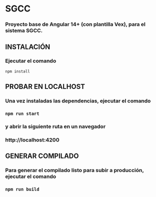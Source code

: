 # SGCC
### Proyecto base de Angular 14+ (con plantilla Vex), para el sistema SGCC.
## INSTALACIÓN
### Ejecutar el comando
`npm install`
## PROBAR EN LOCALHOST
### Una vez instaladas las dependencias, ejecutar el comando
### `npm run start`
### y abrir la siguiente ruta en un navegador
### http://localhost:4200
## GENERAR COMPILADO
### Para generar el compilado listo para subir a producción, ejecutar el comando
### `npm run build`
